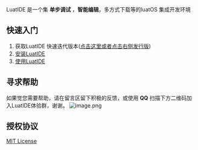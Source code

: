 LuatIDE 是一个集 **单步调试** ，**智能编辑**，多方式下载等的luatOS 集成开发环境

## 快速入门
1. 获取LuatIDE 快速迭代版本([点击这里或者点击右侧发行版](https://gitee.com/openLuat/luatide/releases))
2. [安装LuatIDE](https://gitee.com/openLuat/luatide/blob/master/install.md)
3. [使用LuatIDE](https://gitee.com/openLuat/luatide/blob/master/user_guide.md)


## 寻求帮助

如果觉您需要帮助，请在留言区留下积极的反馈，或使用 **QQ** 扫描下方二维码加入LuatIDE体验群，谢谢。
![image.png](https://openluat-luatcommunity.oss-cn-hangzhou.aliyuncs.com/images/20210611195850299_image.png)

## 授权协议

[MIT License](LICENSE)